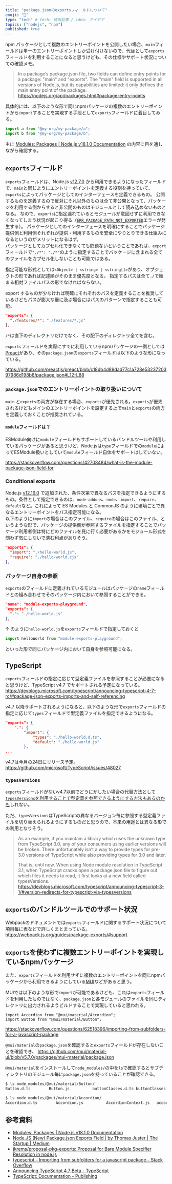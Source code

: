 ```yaml
---
title: "package.jsonのexportsフィールドについて"
emoji: "🎃"
type: "tech" # tech: 技術記事 / idea: アイデア
topics: ["nodejs", "npm"]
published: true
---
```


npm パッケージとして複数のエントリーポイントを公開したい場合、`main`フィールドは単一のエントリーポイントしか受け付けないので、代替として`exports`フィールドを利用することになると思うけども、その仕様やサポート状況についての確認メモ。

> In a package’s package.json file, two fields can define entry points for a package: "main" and "exports". The "main" field is supported in all versions of Node.js, but its capabilities are limited: it only defines the main entry point of the package.
> https://nodejs.org/api/packages.html#package-entry-points

具体的には、以下のような形で同じnpmパッケージの複数のエントリーポイントから`import`することを実現する手段として`exports`フィールドに着目してみる。

```ts
import a from "@my-org/my-package/a";
import b from "@my-org/my-package/b";
```

主に [Modules: Packages | Node.js v18.1.0 Documentation](https://nodejs.org/api/packages.html) の内容に目を通しながら確認する。

## `exports`フィールド

`exports`フィールドは、Node.js [v12.7.0](https://nodejs.org/es/blog/release/v12.7.0/) から利用できるようになったフィールドで、`main`と同じようにエントリーポイントを定義する役割を持っていて、`exports`によってパッケージとしてのインターフェースを定義できるもの。
公開するものを定義するので反対にそれ以外のものは全て非公開となって、パッケージを利用する側からすると非公開のものはモジュールとして読み込めないものとなる。
なので、`exports`に指定漏れているとモジュールが意図せずに利用できなくなってしまう状況が起こり得る（[`ERR_PACKAGE_PATH_NOT_EXPORTED`](https://nodejs.org/api/errors.html#err_package_path_not_exported)エラーが発生する）。
パッケージとしてのインターフェースを明確にすることでパッケージ提供側と利用側それぞれが提供・利用するものを安全にやりとりできる仕組みになるというのがメリットになるはず。\
パッケージとしてカプセル化できなくても問題ないということであれば、`export`フィールドで`"./*": "./*"`のように指定することでパッケージに含まれる全てのファイルをカプセル化しないことも可能ではある。

指定可能な形式としては`<Object> | <string> | <string[]>`があり、オブジェクトの形であれば記述順がそのまま優先度となる。
指定するパスは全て`./`で始まる相対ファイルパスの形でなければならない。

export するものが少なければ明確にそれぞれのパスを定義することを推奨しているけどもパスが膨大な量に及ぶ場合にはパスのパターンで指定することも可能。

```json
"exports": {
  "./features/*": "./features/*.js"
},
```

`/*`は直下のディレクトリだけでなく、その配下のディレクトリ全てを含む。

`exports`フィールドを実際にすでに利用しているnpmパッケージの一例としては[Preact](https://preactjs.com/)があり、その`package.json`の`exports`フィールドは以下のような形になっている。

https://github.com/preactjs/preact/blob/c18db4d89dad77c1a728e5323720397986d198b8/package.json#L12-L88

### `package.json`でのエントリーポイントの取り扱いについて

`main` と`exports`の両方が存在する場合、`exports`が優先される。`exports`が優先されるけどもメインのエントリーポイントを設定する上で`main`と`exports`の両方を定義しておくことが推奨されている。

#### `module`フィールドは？

ESModule向けに`module`フィールドもサポートしているバンドルツールや利用しているパッケージがあると思うけど、Node.jsは`type`フィールドでの`module`によってESModule扱いとしていて`module`フィールド自体をサポートはしていない。

https://stackoverflow.com/questions/42708484/what-is-the-module-package-json-field-for

### Conditional exports

Node.js [v12.16.0](https://nodejs.org/de/blog/release/v12.16.0/) で追加された、条件次第で異なるパスを指定できるようにするもの。条件として指定できるのは、`node-addons`、`node`、`import`、`require`、`default`など。これによって ES Modules と CommonJS のように環境ごとで異なるエントリーポイントをパス指定可能になる。\
以下のように`import`の場合はこのファイル、`require`の場合はこのファイル、というような形で、パッケージの提供側が参照するファイルを指定することでパッケージ利用者側は特にどのファイルを見に行く必要があるかをモジュール形式を問わず気にしないで済む利点がありそう。

```json
"exports": {
  "import": "./hello-world.js",
  "require": "./hello-world.cjs"
},
```

### パッケージ自身の参照

`exports`のフィールドに定義されているモジュールはパッケージの`name`フィールドとの組み合わせでそのパッケージ内において参照することができる。

```json
"name": "module-exports-playground",
"exports": {
  ".": "./hello-world.js"
},
```

↑ のように`hello-world.js`を`exports`フィールドで指定しておくと

```js
import helloWorld from "module-exports-playground";
```

といった形で同じパッケージ内において自身を参照可能になる。

## TypeScript

`exports`フィールドの指定に応じて型定義ファイルを参照することが必要になると思うけど、TypeScript v4.7 でサポートされる予定になっている。
https://devblogs.microsoft.com/typescript/announcing-typescript-4-7-rc/#package-json-exports-imports-and-self-referencing

v4.7 以降サポートされるようになると、以下のような形で`exports`フィールドの指定に応じて`types`フィールドで型定義ファイルを指定できるようになる。

```json
"exports": {
    ".": {
        "import": {
            "types": "./hello-world.d.ts",
            "default": "./hello-world.js"
        },
...
```

v4.7は今月の24日にリリース予定。
https://github.com/microsoft/TypeScript/issues/48027

### `typesVersions`

`exports`フィールドがないv4.7以前でどうにかしたい場合の代替方法として[`typesVersions`を利用することで型定義を参照できるようにする方法もあるのかも](https://github.com/microsoft/TypeScript/issues/33079#issuecomment-860721524)しれない。

ただ、`typesVersions`はTypeScriptの異なるバージョン毎に参照する型定義ファイルを切り替えられるようにするものだと思うので、本来の用途とは異なる形での利用となりそう。

> As an example, if you maintain a library which uses the unknown type from TypeScript 3.0, any of your consumers using earlier versions will be broken. There unfortunately isn’t a way to provide types for pre-3.0 versions of TypeScript while also providing types for 3.0 and later.
>
> That is, until now. When using Node module resolution in TypeScript 3.1, when TypeScript cracks open a package.json file to figure out which files it needs to read, it first looks at a new field called typesVersions.
> https://devblogs.microsoft.com/typescript/announcing-typescript-3-1/#version-redirects-for-typescript-via-typesversions

## `exports`のバンドルツールでのサポート状況

Webpackのドキュメントでは`exports`フィールドに関するサポート状況について項目毎に表などで詳しくまとまっている。
https://webpack.js.org/guides/package-exports/#support

## `exports`を使わずに複数エントリーポイントを実現しているnpmパッケージ

また、`exports`フィールドを利用せずに複数のエントリーポイントを同じnpmパッケージから利用できるようにしている[MUI](https://mui.com/)などがあると思う。

MUIでは以下のような形で`import`が可能であるけども、これは`exports`フィールドを利用したものではなく、`package.json`と各モジュールのファイルを同じディレクトリに出力されるようビルドすることで実現していると思われる。

```tsx
import Accordion from "@mui/material/Accordion";
import Button from "@mui/material/Button";
```

https://stackoverflow.com/questions/62518396/importing-from-subfolders-for-a-javascript-package

`@mui/material`の`package.json`を確認すると`exports`フィールドが存在しないことを確認でき、
https://github.com/mui/material-ui/blob/v5.7.0/packages/mui-material/package.json

`@mui/material`をインストールして`node_modules/`の中を`ls`で確認するとサブディレクトリのモジュール毎に`package.json`を持っていることが確認できる。

```sh
$ ls node_modules/@mui/material/Button/
Button.d.ts        Button.js          buttonClasses.d.ts buttonClasses.js   index.d.ts         index.js           package.json
```

```sh
$ ls node_modules/@mui/material/Accordion/
Accordion.d.ts        Accordion.js          AccordionContext.js   accordionClasses.d.ts accordionClasses.js   index.d.ts            index.js              package.json
```

## 参考資料

- [Modules: Packages | Node.js v18.1.0 Documentation](https://nodejs.org/api/packages.html)
- [Node.JS (New) Package.json Exports Field | by Thomas Juster | The Startup | Medium](https://medium.com/swlh/npm-new-package-json-exports-field-1a7d1f489ccf)
- [jkrems/proposal-pkg-exports: Proposal for Bare Module Specifier Resolution in node.js](https://github.com/jkrems/proposal-pkg-exports)
- [typescript - Importing from subfolders for a javascript package - Stack Overflow](https://stackoverflow.com/questions/62518396/importing-from-subfolders-for-a-javascript-package)
- [Announcing TypeScript 4.7 Beta - TypeScript](https://devblogs.microsoft.com/typescript/announcing-typescript-4-7-beta/#package-json-exports-imports-and-self-referencing)
- [TypeScript: Documentation - Publishing](https://www.typescriptlang.org/docs/handbook/declaration-files/publishing.html#version-selection-with-typesversions)
